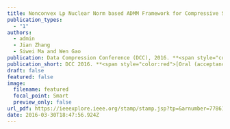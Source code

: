 ```yaml
---
title: Nonconvex Lp Nuclear Norm based ADMM Framework for Compressive Sensing
publication_types:
  - "1"
authors:
  - admin
  - Jian Zhang
  - Siwei Ma and Wen Gao
publication: Data Compression Conference (DCC), 2016. **<span style="color:red">[Oral (acceptance rate < 10%)]</span>**
publication_short: DCC 2016. **<span style="color:red">[Oral (acceptance rate < 10%)]</span>**
draft: false
featured: false
image:
  filename: featured
  focal_point: Smart
  preview_only: false
url_pdf: https://ieeexplore.ieee.org/stamp/stamp.jsp?tp=&arnumber=7786160
date: 2016-03-30T18:47:56.924Z
---
```

